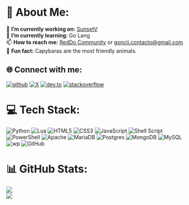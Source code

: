 # 💫 About Me:
🔭 **I’m currently working on:** [SunsetV](https://discord.gg/DcBfDGVedT)<br>
🌱 **I’m currently learning**: Go Lang<br>
📫 **How to reach me:** [RedDo Community](https://discord.gg/DcBfDGVedT) or [goncii.contacto@gmail.com](mailto:goncii.contacto@gmail.com)<br>
👾 **Fun fact:** Capybaras are the most friendly animals. 

## 🌐 Connect with me:
[![github](https://img.shields.io/badge/github-%2324292e.svg?&style=for-the-badge&logo=github&logoColor=white)](https://github.com/mrgonci)
[![X](https://img.shields.io/badge/X-000000?style=for-the-badge&logo=x&logoColor=white)](https://twitter.com/mrgonci)
[![dev.to](https://img.shields.io/badge/dev.to-%2308090A.svg?&style=for-the-badge&logo=dev.to&logoColor=white)](https://dev.to/mrgonci)
[![stackoverflow](https://img.shields.io/badge/stackoverflow-%23F28032.svg?&style=for-the-badge&logo=stackoverflow&logoColor=white)](https://stackoverflow.com/users/25514478)

# 💻 Tech Stack:
![Python](https://img.shields.io/badge/python-3670A0?style=for-the-badge&logo=python&logoColor=ffdd54) 
![Lua](https://img.shields.io/badge/lua-%232C2D72.svg?style=for-the-badge&logo=lua&logoColor=white) 
![HTML5](https://img.shields.io/badge/html5-%23E34F26.svg?style=for-the-badge&logo=html5&logoColor=white)
![CSS3](https://img.shields.io/badge/css3-%231572B6.svg?style=for-the-badge&logo=css3&logoColor=white)
![JavaScript](https://img.shields.io/badge/javascript-%23323330.svg?style=for-the-badge&logo=javascript&logoColor=%23F7DF1E) 
![Shell Script](https://img.shields.io/badge/shell_script-%23121011.svg?style=for-the-badge&logo=gnu-bash&logoColor=white) 
![PowerShell](https://img.shields.io/badge/PowerShell-%235391FE.svg?style=for-the-badge&logo=powershell&logoColor=white) 
![Apache](https://img.shields.io/badge/apache-%23D42029.svg?style=for-the-badge&logo=apache&logoColor=white) 
![MariaDB](https://img.shields.io/badge/MariaDB-003545?style=for-the-badge&logo=mariadb&logoColor=white) ![Postgres](https://img.shields.io/badge/postgres-%23316192.svg?style=for-the-badge&logo=postgresql&logoColor=white) ![MongoDB](https://img.shields.io/badge/MongoDB-%234ea94b.svg?style=for-the-badge&logo=mongodb&logoColor=white) ![MySQL](https://img.shields.io/badge/mysql-4479A1.svg?style=for-the-badge&logo=mysql&logoColor=white)
![wp](https://img.shields.io/badge/Wordpress-21759B?style=for-the-badge&logo=wordpress&logoColor=white) 
![GitHub](https://img.shields.io/badge/github-%23121011.svg?style=for-the-badge&logo=github&logoColor=white) 

# 📊 GitHub Stats:
![](https://github-readme-stats.vercel.app/api?username=mrgonci&theme=tokyonight&show_icons=true) <br>
![](https://github-readme-stats.vercel.app/api/top-langs/?username=MrGonci&theme=tokyonight&hide_border=false&include_all_commits=true&count_private=true&layout=compact)
